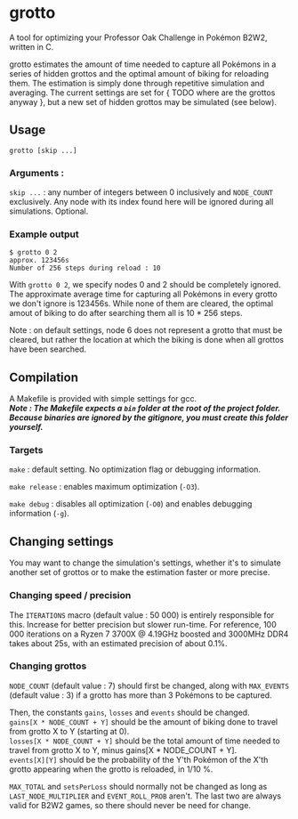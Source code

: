 # grotto
A tool for optimizing your Professor Oak Challenge in Pokémon B2W2, written in C.

grotto estimates the amount of time needed to capture all Pokémons in a series of hidden grottos and the optimal amount of biking for reloading them.
The estimation is simply done through repetitive simulation and averaging. The current settings are set for { TODO where are the grottos anyway }, but a new set of hidden
grottos may be simulated (see below).

## Usage
`grotto [skip ...]`

### Arguments :
`skip ...` : any number of integers between 0 inclusively and `NODE_COUNT` exclusively. Any node with its index found here will be ignored during all simulations. Optional.

### Example output
```
$ grotto 0 2
approx. 123456s
Number of 256 steps during reload : 10
```

With `grotto 0 2`, we specify nodes 0 and 2 should be completely ignored. The approximate average time for capturing all Pokémons in every grotto we don't ignore is 123456s.
While none of them are cleared, the optimal amout of biking to do after searching them all is 10 * 256 steps.

Note : on default settings, node 6 does not represent a grotto that must be cleared, but rather the location at which the biking is done when all grottos have been searched.

## Compilation
A Makefile is provided with simple settings for gcc.  
***Note : The Makefile expects a `bin` folder at the root of the project folder. Because binaries are ignored by the gitignore, you must create this folder yourself.***

### Targets

`make` : default setting. No optimization flag or debugging information.

`make release` : enables maximum optimization (`-O3`).

`make debug` : disables all optimization (`-O0`) and enables debugging information (`-g`).

## Changing settings
You may want to change the simulation's settings, whether it's to simulate another set of grottos or to make the estimation faster or more precise.

### Changing speed / precision
The `ITERATIONS` macro (default value : 50 000) is entirely responsible for this. Increase for better precision but slower run-time.
For reference, 100 000 iterations on a Ryzen 7 3700X @ 4.19GHz boosted and 3000MHz DDR4 takes about 25s, with an estimated precision of about 0.1%.

### Changing grottos
`NODE_COUNT` (default value : 7) should first be changed, along with `MAX_EVENTS` (default value : 3) if a grotto has more than 3 Pokémons to be captured.

Then, the constants `gains`, `losses` and `events` should be changed.  
`gains[X * NODE_COUNT + Y]` should be the amount of biking done to travel from grotto X to Y (starting at 0).  
`losses[X * NODE_COUNT + Y]` should be the total amount of time needed to travel from grotto X to Y, minus gains[X * NODE_COUNT + Y].  
`events[X][Y]` should be the probability of the Y'th Pokémon of the X'th grotto appearing when the grotto is reloaded, in 1/10 %.

`MAX_TOTAL` and `setsPerLoss` should normally not be changed as long as `LAST_NODE_MULTIPLIER` and `EVENT_ROLL_PROB` aren't. The last two are always valid for B2W2 games,
so there should never be need for change.
